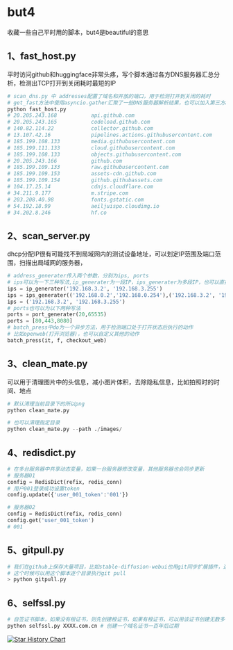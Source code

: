 # but4
收藏一些自己平时用的脚本，but4是beautiful的意思

## 1、fast_host.py
平时访问github和huggingface非常头疼，写个脚本通过各方DNS服务器汇总分析，检测出TCP打开到关闭耗时最短的IP
```python
# scan_dns.py 中 addresses配置了域名和开放的端口，用于检测打开到关闭的耗时
# get_fast方法中使用asyncio.gather汇聚了一些DNS服务器解析结果，也可以加入第三方API，获取更多的IP信息
python fast_host.py
# 20.205.243.168           api.github.com
# 20.205.243.165           codeload.github.com
# 140.82.114.22            collector.github.com
# 13.107.42.16             pipelines.actions.githubusercontent.com
# 185.199.108.133          media.githubusercontent.com
# 185.199.111.133          cloud.githubusercontent.com
# 185.199.108.133          objects.githubusercontent.com
# 20.205.243.166           github.com
# 185.199.109.133          raw.githubusercontent.com
# 185.199.109.153          assets-cdn.github.com
# 185.199.109.154          github.githubassets.com
# 104.17.25.14             cdnjs.cloudflare.com
# 34.211.9.177             m.stripe.com
# 203.208.40.98            fonts.gstatic.com
# 54.192.18.99             aeiljuispo.cloudimg.io
# 34.202.8.246             hf.co

```

## 2、scan_server.py
dhcp分配IP很有可能找不到局域网内的测试设备地址，可以划定IP范围及端口范围，扫描出局域网的服务器，
```python
# address_generater传入两个参数，分别为ips, ports
# ips可以为一下三种写法,ip_generater为一段IP，ips_generater为多段IP，也可以直接用list
ips = ip_generater('192.168.3.2', '192.168.3.255')
ips = ips_generater(('192.168.0.2','192.168.0.254'),('192.168.3.2', '192.168.3.255'))
ips = ('192.168.3.2', '192.168.3.255')
# ports也可以为以下两种写法
ports = port_generater(20,65535)
ports = [80,443,8080]
# batch_press中do为一个异步方法，用于检测端口处于打开状态后执行的动作
# 比如openweb(打开浏览器)，也可以自定义其他的动作
batch_press(it, f, checkout_web)
```

## 3、clean_mate.py
可以用于清理图片中的头信息，减小图片体积，去除隐私信息，比如拍照时的时间、地点
```python
# 默认清理当前目录下的所以png
python clean_mate.py

# 也可以清理指定目录
python clean_mate.py --path ./images/
```

## 4、redisdict.py
```python
# 在多台服务器中共享动态变量，如果一台服务器修改变量，其他服务器也会同步更新
# 服务器01
config = RedisDict(refix, redis_conn)
# 用户001登录成功设置token
config.update({'user_001_token':'001'})

# 服务器02
config = RedisDict(refix, redis_conn)
config.get('user_001_token')
# 001
```

## 5、gitpull.py
```python
# 我们在github上保存大量项目，比如stable-diffusion-webui也用git同步扩展插件，这种情况都是在一个目录下，对下级目录进行git pull拉去代码操作
# 这个时候可以用这个脚本逐个目录执行git pull
> python gitpull.py
```

## 6、selfssl.py
```python
# 自签证书脚本，如果没有根证书，则先创建根证书，如果有根证书，可以用该证书创建无数多个域名证书，客户端只需要安装根证书即可(将根证书添加到受信任的根证书机构)，这样该根证书生成的所有域名证书都可以用，时间可以自定义，五十年一百年随便
python selfssl.py XXXX.com.cn # 创建一个域名证书一百年后过期
```

[![Star History Chart](https://api.star-history.com/svg?repos=favouriter/but4&type=Date)](https://star-history.com/#favouriter/but4&Date)

